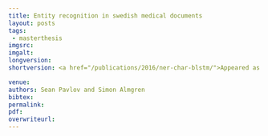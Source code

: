 ```yaml
---
title: Entity recognition in swedish medical documents
layout: posts
tags:
 - masterthesis
imgsrc: 
imgalt: 
longversion:
shortversion: <a href="/publications/2016/ner-char-blstm/">Appeared as a paper in the fifth workshop on building and evaluating resources for biomedical text mining (BioTxtM 2016), at COLING 2016</a>.

venue: 
authors: Sean Pavlov and Simon Almgren
bibtex: 
permalink:
pdf: 
overwriteurl: 
---
```


